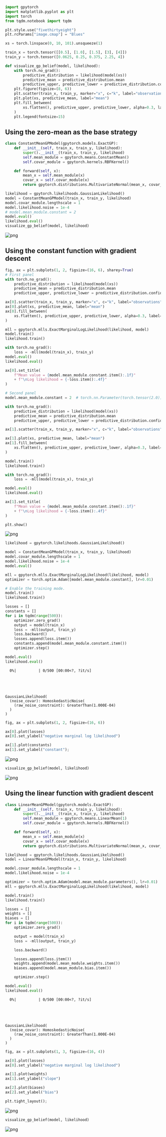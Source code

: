 ```python
import gpytorch
import matplotlib.pyplot as plt
import torch
from tqdm.notebook import tqdm

plt.style.use("fivethirtyeight")
plt.rcParams["image.cmap"] = "Blues"
```


```python
xs = torch.linspace(0, 10, 101).unsqueeze(1)

train_x = torch.tensor([[0.5], [1.0], [1.5], [3], [4]])
train_y = torch.tensor([0.0625, 0.25, 0.375, 2.25, 4])
```


```python
def visualize_gp_belief(model, likelihood):
    with torch.no_grad():
        predictive_distribution = likelihood(model(xs))
        predictive_mean = predictive_distribution.mean
        predictive_upper, predictive_lower = predictive_distribution.confidence_region()
    plt.figure(figsize=(8, 6))
    plt.scatter(train_x, train_y, marker="x", c="k", label="observation")
    plt.plot(xs, predictive_mean, label="mean")
    plt.fill_between(
        xs.flatten(), predictive_upper, predictive_lower, alpha=0.3, label="95% CI"
    )
    plt.legend(fontsize=15)
```

## Using the zero-mean as the base strategy


```python
class ConstantMeanGPModel(gpytorch.models.ExactGP):
    def __init__(self, train_x, train_y, likelihood):
        super().__init__(train_x, train_y, likelihood)
        self.mean_module = gpytorch.means.ConstantMean()
        self.covar_module = gpytorch.kernels.RBFKernel()

    def forward(self, x):
        mean_x = self.mean_module(x)
        covar_x = self.covar_module(x)
        return gpytorch.distributions.MultivariateNormal(mean_x, covar_x)
```


```python
likelihood = gpytorch.likelihoods.GaussianLikelihood()
model = ConstantMeanGPModel(train_x, train_y, likelihood)
model.covar_module.lengthscale = 1
model.likelihood.noise = 1e-4
# model.mean_module.constant = 2
model.eval()
likelihood.eval()
visualize_gp_belief(model, likelihood)
```


    
![png](003_customization_gaussian_process_files/003_customization_gaussian_process_5_0.png)
    


## Using the constant function with gradient descent


```python
fig, ax = plt.subplots(1, 2, figsize=(16, 6), sharey=True)
# First panel
with torch.no_grad():
    predictive_distribution = likelihood(model(xs))
    predictive_mean = predictive_distribution.mean
    predictive_upper, predictive_lower = predictive_distribution.confidence_region()

ax[0].scatter(train_x, train_y, marker="x", c="k", label="observations")
ax[0].plot(xs, predictive_mean, label="mean")
ax[0].fill_between(
    xs.flatten(), predictive_upper, predictive_lower, alpha=0.3, label="95% CI"
)

mll = gpytorch.mlls.ExactMarginalLogLikelihood(likelihood, model)
model.train()
likelihood.train()

with torch.no_grad():
    loss = -mll(model(train_x), train_y)
model.eval()
likelihood.eval()

ax[0].set_title(
    f"Mean value = {model.mean_module.constant.item():.1f}"
    + f"\nLog likelihood = {-loss.item():.4f}"
)

# Second panel
model.mean_module.constant = 2  # torch.nn.Parameter(torch.tensor(2.0))

with torch.no_grad():
    predictive_distribution = likelihood(model(xs))
    predictive_mean = predictive_distribution.mean
    predictive_upper, predictive_lower = predictive_distribution.confidence_region()

ax[1].scatter(train_x, train_y, marker="x", c="k", label="observations")

ax[1].plot(xs, predictive_mean, label="mean")
ax[1].fill_between(
    xs.flatten(), predictive_upper, predictive_lower, alpha=0.3, label="95% CI"
)

model.train()
likelihood.train()

with torch.no_grad():
    loss = -mll(model(train_x), train_y)

model.eval()
likelihood.eval()

ax[1].set_title(
    f"Mean value = {model.mean_module.constant.item():.1f}"
    + f"\nLog likelihood = {-loss.item():.4f}"
)

plt.show()
```


    
![png](003_customization_gaussian_process_files/003_customization_gaussian_process_7_0.png)
    



```python
likelihood = gpytorch.likelihoods.GaussianLikelihood()

model = ConstantMeanGPModel(train_x, train_y, likelihood)
model.covar_module.lengthscale = 1
model.likelihood.noise = 1e-4
model.eval()

mll = gpytorch.mlls.ExactMarginalLogLikelihood(likelihood, model)
optimizer = torch.optim.Adam([model.mean_module.constant], lr=0.01)

# Enable the training mode.
model.train()
likelihood.train()

losses = []
constants = []
for i in tqdm(range(500)):
    optimizer.zero_grad()
    output = model(train_x)
    loss = -mll(output, train_y)
    loss.backward()
    losses.append(loss.item())
    constants.append(model.mean_module.constant.item())
    optimizer.step()

model.eval()
likelihood.eval()
```


      0%|          | 0/500 [00:00<?, ?it/s]





    GaussianLikelihood(
      (noise_covar): HomoskedasticNoise(
        (raw_noise_constraint): GreaterThan(1.000E-04)
      )
    )




```python
fig, ax = plt.subplots(1, 2, figsize=(16, 6))

ax[0].plot(losses)
ax[0].set_ylabel("negative marginal log likelihood")

ax[1].plot(constants)
ax[1].set_ylabel("constant");
```


    
![png](003_customization_gaussian_process_files/003_customization_gaussian_process_9_0.png)
    



```python
visualize_gp_belief(model, likelihood)
```


    
![png](003_customization_gaussian_process_files/003_customization_gaussian_process_10_0.png)
    


## Using the linear function with gradient descent


```python
class LinearMeanGPModel(gpytorch.models.ExactGP):
    def __init__(self, train_x, train_y, likelihood):
        super().__init__(train_x, train_y, likelihood)
        self.mean_module = gpytorch.means.LinearMean(1)
        self.covar_module = gpytorch.kernels.RBFKernel()

    def forward(self, x):
        mean_x = self.mean_module(x)
        covar_x = self.covar_module(x)
        return gpytorch.distributions.MultivariateNormal(mean_x, covar_x)
```


```python
likelihood = gpytorch.likelihoods.GaussianLikelihood()
model = LinearMeanGPModel(train_x, train_y, likelihood)

model.covar_module.lengthscale = 1
model.likelihood.noise = 1e-4
```


```python
optimizer = torch.optim.Adam(model.mean_module.parameters(), lr=0.01)
mll = gpytorch.mlls.ExactMarginalLogLikelihood(likelihood, model)

model.train()
likelihood.train()

losses = []
weights = []
biases = []
for i in tqdm(range(500)):
    optimizer.zero_grad()

    output = model(train_x)
    loss = -mll(output, train_y)

    loss.backward()

    losses.append(loss.item())
    weights.append(model.mean_module.weights.item())
    biases.append(model.mean_module.bias.item())

    optimizer.step()

model.eval()
likelihood.eval()
```


      0%|          | 0/500 [00:00<?, ?it/s]





    GaussianLikelihood(
      (noise_covar): HomoskedasticNoise(
        (raw_noise_constraint): GreaterThan(1.000E-04)
      )
    )




```python
fig, ax = plt.subplots(1, 3, figsize=(16, 4))

ax[0].plot(losses)
ax[0].set_ylabel("negative marginal log likelihood")

ax[1].plot(weights)
ax[1].set_ylabel("slope")

ax[2].plot(biases)
ax[2].set_ylabel("bias")

plt.tight_layout();
```


    
![png](003_customization_gaussian_process_files/003_customization_gaussian_process_15_0.png)
    



```python
visualize_gp_belief(model, likelihood)
```


    
![png](003_customization_gaussian_process_files/003_customization_gaussian_process_16_0.png)
    

